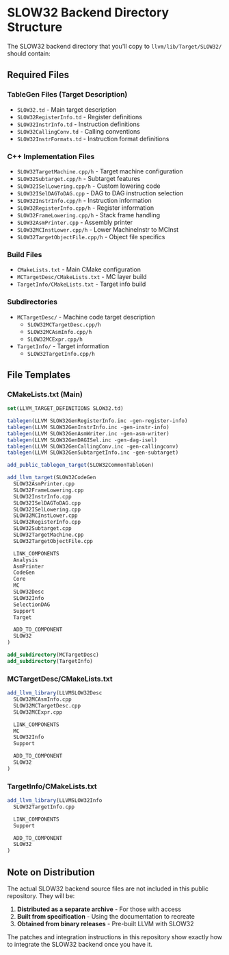 # SLOW32 Backend Directory Structure

The SLOW32 backend directory that you'll copy to `llvm/lib/Target/SLOW32/` should contain:

## Required Files

### TableGen Files (Target Description)
- `SLOW32.td` - Main target description
- `SLOW32RegisterInfo.td` - Register definitions
- `SLOW32InstrInfo.td` - Instruction definitions
- `SLOW32CallingConv.td` - Calling conventions
- `SLOW32InstrFormats.td` - Instruction format definitions

### C++ Implementation Files
- `SLOW32TargetMachine.cpp/h` - Target machine configuration
- `SLOW32Subtarget.cpp/h` - Subtarget features
- `SLOW32ISelLowering.cpp/h` - Custom lowering code
- `SLOW32ISelDAGToDAG.cpp` - DAG to DAG instruction selection
- `SLOW32InstrInfo.cpp/h` - Instruction information
- `SLOW32RegisterInfo.cpp/h` - Register information
- `SLOW32FrameLowering.cpp/h` - Stack frame handling
- `SLOW32AsmPrinter.cpp` - Assembly printer
- `SLOW32MCInstLower.cpp/h` - Lower MachineInstr to MCInst
- `SLOW32TargetObjectFile.cpp/h` - Object file specifics

### Build Files
- `CMakeLists.txt` - Main CMake configuration
- `MCTargetDesc/CMakeLists.txt` - MC layer build
- `TargetInfo/CMakeLists.txt` - Target info build

### Subdirectories
- `MCTargetDesc/` - Machine code target description
  - `SLOW32MCTargetDesc.cpp/h`
  - `SLOW32MCAsmInfo.cpp/h`
  - `SLOW32MCExpr.cpp/h`
- `TargetInfo/` - Target information
  - `SLOW32TargetInfo.cpp/h`

## File Templates

### CMakeLists.txt (Main)
```cmake
set(LLVM_TARGET_DEFINITIONS SLOW32.td)

tablegen(LLVM SLOW32GenRegisterInfo.inc -gen-register-info)
tablegen(LLVM SLOW32GenInstrInfo.inc -gen-instr-info)
tablegen(LLVM SLOW32GenAsmWriter.inc -gen-asm-writer)
tablegen(LLVM SLOW32GenDAGISel.inc -gen-dag-isel)
tablegen(LLVM SLOW32GenCallingConv.inc -gen-callingconv)
tablegen(LLVM SLOW32GenSubtargetInfo.inc -gen-subtarget)

add_public_tablegen_target(SLOW32CommonTableGen)

add_llvm_target(SLOW32CodeGen
  SLOW32AsmPrinter.cpp
  SLOW32FrameLowering.cpp
  SLOW32InstrInfo.cpp
  SLOW32ISelDAGToDAG.cpp
  SLOW32ISelLowering.cpp
  SLOW32MCInstLower.cpp
  SLOW32RegisterInfo.cpp
  SLOW32Subtarget.cpp
  SLOW32TargetMachine.cpp
  SLOW32TargetObjectFile.cpp

  LINK_COMPONENTS
  Analysis
  AsmPrinter
  CodeGen
  Core
  MC
  SLOW32Desc
  SLOW32Info
  SelectionDAG
  Support
  Target

  ADD_TO_COMPONENT
  SLOW32
)

add_subdirectory(MCTargetDesc)
add_subdirectory(TargetInfo)
```

### MCTargetDesc/CMakeLists.txt
```cmake
add_llvm_library(LLVMSLOW32Desc
  SLOW32MCAsmInfo.cpp
  SLOW32MCTargetDesc.cpp
  SLOW32MCExpr.cpp

  LINK_COMPONENTS
  MC
  SLOW32Info
  Support

  ADD_TO_COMPONENT
  SLOW32
)
```

### TargetInfo/CMakeLists.txt
```cmake
add_llvm_library(LLVMSLOW32Info
  SLOW32TargetInfo.cpp

  LINK_COMPONENTS
  Support

  ADD_TO_COMPONENT
  SLOW32
)
```

## Note on Distribution

The actual SLOW32 backend source files are not included in this public repository. They will be:

1. **Distributed as a separate archive** - For those with access
2. **Built from specification** - Using the documentation to recreate
3. **Obtained from binary releases** - Pre-built LLVM with SLOW32

The patches and integration instructions in this repository show exactly how to integrate the SLOW32 backend once you have it.